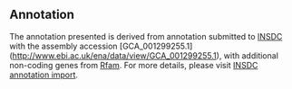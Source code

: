 
Annotation
----------

The annotation presented is derived from annotation submitted to
[INSDC](http://www.insdc.org) with the assembly accession [GCA\_001299255.1]
(http://www.ebi.ac.uk/ena/data/view/GCA_001299255.1),
with additional non-coding genes from
[Rfam](http://rfam.xfam.org/). For more details, please visit [INSDC
annotation import](http://ensemblgenomes.org/info/data/insdc_annotation).
